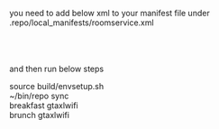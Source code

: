you need to add below xml to your manifest file under .repo/local_manifests/roomservice.xml <br/>
<project name="srampv/gtaxlwifi_device_tree.git" path="device/samsung/gtaxlwifi" remote="github" /> <br/>
 <project name="srampv/gtaxlwifi_vendor_tree.git" path="vendor/samsung/gtaxlwifi" remote="github" /> <br/>
  <project name="srampv/gtaxl_wifi_hardware.git" path="hardware/samsung" remote="github" /> <br/>
  
  and then run below steps
  
  source build/envsetup.sh<br/>
  ~/bin/repo sync <br/>
  breakfast gtaxlwifi<br/>
  brunch gtaxlwifi<br/>
